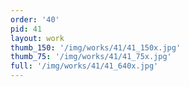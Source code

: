 ```yaml
---
order: '40'
pid: 41
layout: work
thumb_150: '/img/works/41/41_150x.jpg'
thumb_75: '/img/works/41/41_75x.jpg'
full: '/img/works/41/41_640x.jpg'
---
```

